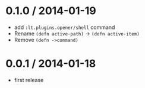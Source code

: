 
0.1.0 / 2014-01-19
==================

 * add `:lt.plugins.opener/shell` command
 * Rename `(defn active-path)` -> `(defn active-item)`
 * Remove `(defn ->command)`

0.0.1 / 2014-01-18
==================

 * first release
